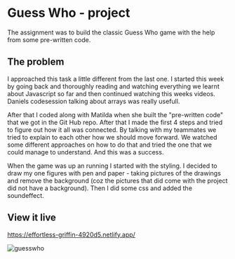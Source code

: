 # Guess Who - project

The assignment was to build the classic Guess Who game with the help from some pre-written code.

## The problem

I approached this task a little different from the last one. I started this week by going back and thoroughly reading and watching everything we learnt about Javascript so far and then continued watching this weeks videos.
Daniels codesession talking about arrays was really usefull.

After that I coded along with Matilda when she built the "pre-written code" that we got in the Git Hub repo. After that I made the first 4 steps and tried to figure out how it all was connected. By talking with my teammates we tried to explain to each other how we should move forward. We watched some different approaches on how to do that and tried the one that we could manage to understand. And this was a success.

When the game was up an running I started with the styling. I decided to draw my one figures with pen and paper - 
taking pictures of the drawings and remove the background (coz the pictures that did come with the project did not have a background). Then I did some css and added the soundeffect.

## View it live

https://effortless-griffin-4920d5.netlify.app/

![guesswho](https://user-images.githubusercontent.com/121789853/220186462-a5a10994-7a72-401f-ab31-25f47b01e495.png)
